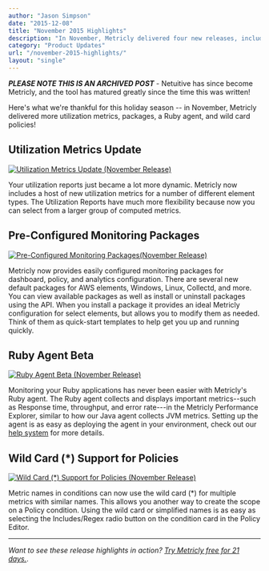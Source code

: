 ```yaml
---
author: "Jason Simpson"
date: "2015-12-08"
title: "November 2015 Highlights"
description: "In November, Metricly delivered four new releases, including more utilization metrics, packages, a Ruby agent, and wild card policies!"
category: "Product Updates"
url: "/november-2015-highlights/"
layout: "single"
---
```

***PLEASE NOTE THIS IS AN ARCHIVED POST*** - Netuitive has since become Metricly, and the tool has matured greatly since the time this was written!

Here's what we're thankful for this holiday season -- in November, Metricly delivered more utilization metrics, packages, a Ruby agent, and wild card policies!

Utilization Metrics Update
--------------------------

[![Utilization Metrics Update (November Release)](https://s3-us-west-2.amazonaws.com/com-netuitive-app-usw2-public/wp-content/uploads/2016/03/AdditionalUtilizationMetrics.jpg)](https://s3-us-west-2.amazonaws.com/com-netuitive-app-usw2-public/wp-content/uploads/2016/03/AdditionalUtilizationMetrics.jpg)

Your utilization reports just became a lot more dynamic. Metricly now includes a host of new utilization metrics for a number of different element types. The Utilization Reports have much more flexibility because now you can select from a larger group of computed metrics.

Pre-Configured Monitoring Packages
----------------------------------

[![Pre-Configured Monitoring Packages(November Release)](https://s3-us-west-2.amazonaws.com/com-netuitive-app-usw2-public/wp-content/uploads/2016/03/CommunityPackages.jpg)](https://s3-us-west-2.amazonaws.com/com-netuitive-app-usw2-public/wp-content/uploads/2016/03/CommunityPackages.jpg)

Metricly now provides easily configured monitoring packages for dashboard, policy, and analytics configuration. There are several new default packages for AWS elements, Windows, Linux, Collectd, and more. You can view available packages as well as install or uninstall packages using the API. When you install a package it provides an ideal Metricly configuration for select elements, but allows you to modify them as needed. Think of them as quick-start templates to help get you up and running quickly.

Ruby Agent Beta
---------------

[![Ruby Agent Beta (November Release)](https://s3-us-west-2.amazonaws.com/com-netuitive-app-usw2-public/wp-content/uploads/2016/03/RubyAgent.jpg)](https://s3-us-west-2.amazonaws.com/com-netuitive-app-usw2-public/wp-content/uploads/2016/03/RubyAgent.jpg)

Monitoring your Ruby applications has never been easier with Metricly's Ruby agent. The Ruby agent collects and displays important metrics--such as Response time, throughput, and error rate---in the Metricly Performance Explorer, similar to how our Java agent collects JVM metrics. Setting up the agent is as easy as deploying the agent in your environment, check out our [help system](/support) for more details.

Wild Card (*) Support for Policies
----------------------------------

[![Wild Card (*) Support for Policies (November Release)](https://s3-us-west-2.amazonaws.com/com-netuitive-app-usw2-public/wp-content/uploads/2016/03/WildCardSupportPolicies.jpg)](https://s3-us-west-2.amazonaws.com/com-netuitive-app-usw2-public/wp-content/uploads/2016/03/WildCardSupportPolicies.jpg)

Metric names in conditions can now use the wild card (*) for multiple metrics with similar names. This allows you another way to create the scope on a Policy condition. Using the wild card or simplified names is as easy as selecting the Includes/Regex radio button on the condition card in the Policy Editor.

* * * * *

*Want to see these release highlights in action? [Try Metricly free for 21 days.](/signup)*.
